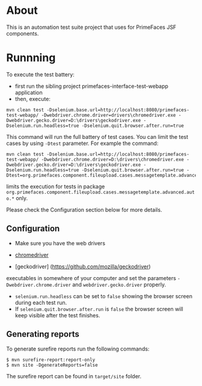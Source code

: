 # About

This is an automation test suite project that uses for PrimeFaces JSF components.

# Runnning

To execute the test battery:

- first run the sibling project primefaces-interface-test-webapp application 
- then, execute: 

```
mvn clean test -Dselenium.base.url=http://localhost:8080/primefaces-test-webapp/ -Dwebdriver.chrome.driver=drivers\chromedriver.exe -Dwebdriver.gecko.driver=D:\drivers\geckodriver.exe -Dselenium.run.headless=true -Dselenium.quit.browser.after.run=true

```
This command will run the full battery of test cases. You can limit the test cases by using `-Dtest` parameter. For example the command:

```
mvn clean test -Dselenium.base.url=http://localhost:8080/primefaces-test-webapp/ -Dwebdriver.chrome.driver=D:\drivers\chromedriver.exe -Dwebdriver.gecko.driver=D:\drivers\geckodriver.exe -Dselenium.run.headless=true -Dselenium.quit.browser.after.run=true -Dtest=org.primefaces.component.fileupload.cases.messagetemplate.advanced.auto.*Test
```
limits the execution for tests in package `org.primefaces.component.fileupload.cases.messagetemplate.advanced.auto.*` only.

Please check the Configuration section below for more details.

## Configuration

- Make sure you have the web drivers

 - [chromedriver](https://chromedriver.chromium.org/) 
 - [geckodriver] (https://github.com/mozilla/geckodriver)
 
 executables in somewhere of your computer and set the parameters `-Dwebdriver.chrome.driver` and  `webdriver.gecko.driver` properly.

- `selenium.run.headless` can be set to `false` showing the browser screen during each test run.
- If `selenium.quit.browser.after.run` is `false` the browser screen will keep visible after the test finishes. 

## Generating reports

To generate surefire reports run the following commands:

```
$ mvn surefire-report:report-only
$ mvn site -DgenerateReports=false
```
The surefire report can be found in `target/site` folder. 


 